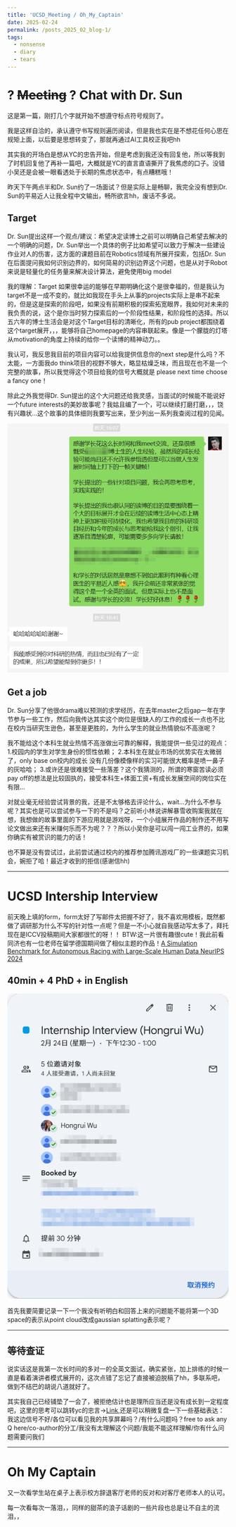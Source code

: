 ```yaml
---
title: 'UCSD_Meeting / Oh_My_Captain'
date: 2025-02-24
permalink: /posts_2025_02_blog-1/
tags:
  - nonsense
  - diary
  - tears
---
```

   
   
**? ~~Meeting~~ ? Chat with Dr. Sun**   
======  
这是第一篇，刚打几个字就开始不想遵守标点符号规则了。

我是这样自洽的，承认遵守书写规则遍历阅读，但是我也实在是不想花任何心思在规矩上面，以后要是思想转变了，那就再通过AI工具校正我吧hh

其实我的开场白是想从YC的忠告开始，但是考虑到我还没有回复他，所以等我到了时机回复他了再补一篇吧，大概就是YC的直言直语撕开了我焦虑的口子。没错小吴还是会被一眼看透处于长期的焦虑状态中，有点糟糕哦！

昨天下午两点半和Dr. Sun约了一场面试？但是实际上是畅聊，我完全没有想到Dr. Sun的平易近人让我全程中文输出，畅所欲言hh，废话不多说。

**Target**   
---------  
Dr. Sun提出这样一个观点/建议：希望决定读博士之前可以明确自己希望去解决的一个明确的问题，Dr. Sun举出一个具体的例子比如希望可以致力于解决一些建设作业对人的伤害，这方面的课题目前在Robotics领域有所展开探索，包括Dr. Sun在后面提问我如何识别边界的，如何简易的识别边界这个问题，也是从对于Robot来说是轻量化的任务量来解决设计算法，避免使用big model

我的理解：Target 如果很幸运的能够在早期明确化这个是很幸福的，但是我认为target不是一成不变的，就比如我现在手头上从事的projects实际上是串不起来的，但是这是探索的阶段吧，如果没有前期积极的探索拓宽眼界，我如何对未来的我负责的说，这个是你当时努力探索后的一个阶段性结果，和阶段性的选择。所以五六年的博士生活会是对这个Target目标的清晰化，所有的pub project都围绕着这个target展开，，，能够将自己homepage的内容串联起来。像是一个朦胧的灯塔从motivation的角度上持续的给你一个读博的精神动力。。

我认可，我反思我目前的项目内容可以给我提供信息你的next step是什么吗？不太能，一方面我do think项目的视野不够大，略显枯燥乏味，而且现在也不是一个完整的故事，所以我觉得这个项目给我的信号大概就是 please next time choose a fancy one！

除此之外我觉得Dr. Sun提出的这个大问题还给我灵感，当面试的时候能不能说好一个future interests的美妙故事呢？我姑且编了一个，可以继续打磨打磨，，，饶有兴趣状...这个故事的具体细则我要写出来，至少列出一系列我查阅过程的见闻。

<div class="blog_image_container">
<img src="..\images\blog\2025_02\01-01.png" alt="Wechat">
</div>


**Get a job**   
---------  
Dr. Sun分享了他很drama难以预测的求学经历，在去年master之后gap一年在字节参与一些工作，然后向我传达其实这个岗位是很缺人的/工作的成长一点也不比在校内当研究生逊色，甚至是更胜的，为什么学生的就业热情貌似不高涨呢？

我不能给这个本科生就业热情不高涨做出可靠的解释，我能提供一些见过的观点：1.校园内的学生对学生身份的惯性依赖； 2.本科生在就业市场的优势实在太微弱了，only base on校内的成长 没有几份像模像样的实习可能很大概率是喷一鼻子的灰哈哈； 3.或许还是很难接受一些落差？这个我猜测的，所谓的寒窗苦读必须pay off的想法是比较固执的，接受本科生+体面工资+有成长发展空间的岗位实在有限...

对就业毫无经验尝试背景的我，还是不太够格去评论什么，wait...为什么不参与呢？其实也是可以尝试参与一下的不是吗？之前听小林说讲解暴雪收购案我就在想，我想做的故事里面的下游应用就是游戏呀，一个小组展开作品的制作还不用写论文做出来还有米赚何乐而不为呢？？？所以小吴你是可以闯一闯工业界的，如果你确实有被赏识的能力的话！

也不算是没有尝试过，此前尝试通过校内的推荐参加腾讯游戏厂的一些课题实习机会，婉拒了哈！最近才收到的拒信(感谢信hh)

---
**UCSD Intership Interview**   
======   
前天晚上填的form，form太好了写邮件太把握不好了，我不喜欢用模板，既然都做了调研那为什么不写的针对性一点呢？但是一不小心就自我感动写太多了，拜托现在是ICCV投稿期间大家都很忙的呀！！
BTW:这一片很有趣很cute！我此前看同济也有一位老师在留学德国期间做了相似主题的作品！[A Simulation Benchmark for Autonomous Racing with Large-Scale Human Data NeurIPS 2024](https://assetto-corsa-gym.github.io/)


**40min + 4 PhD + in English**
------- 
<div class="blog_image_container">
<img src="../images/blog/2025_02/01-02.png" alt="Meeting">
</div>

首先我要简要记录一下一个我没有听明白和回答上来的问题能不能将第一个3D space的表示从point cloud改成gaussian splatting表示呢？

---
等待查证
---

说实话这是我第一次长时间的多对一的全英文面试，确实紧张，加上排练的时候一直是看着演讲者模式展开的，这次点错了忘记了直接被迫脱稿了hh，多联系吧，做到不结巴的胡说八道就好了。

其实我自己已经铺垫了一会了，被拒绝估计也是理所应当还是没有成长到一定程度吧，这里的思考可以跳转yc的忠言→[Link](),还是可以稍微复盘一下一些基础表达：我这边信号不好/各位可以看见我的共享屏幕吗？/有什么问题吗？free to ask any Q here/co-author的分工/我没有太理解这个问题/我能不能这样理解/你有什么问题需要问我们



---

**Oh My Captain**   
======  

又一次看学生站在桌子上表示校方辞退客厅老师的反对和对客厅老师本人的认可。

每一次看每次一落泪，，同样的甜茶的浪子话剧的一些片段也总是让不自主的流泪，，